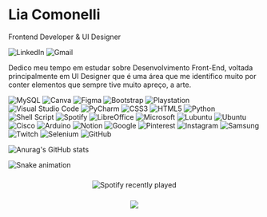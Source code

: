 <h1>Lia Comonelli</h1>
Frontend Developer & UI Designer

![LinkedIn](https://img.shields.io/badge/Lia_Comonelli-986DFF?style=flat-square&logo=linkedin&logoColor=white&link=www.linkedin.com/in/lia-comonelli-b90525207)
![Gmail](https://img.shields.io/badge/ldsacomonelli@gmail.com-986DFF?style=flat-square&logo=gmail&logoColor=white&link=mailto:ldsacomonelli@gmail.com)

Dedico meu tempo em estudar sobre Desenvolvimento Front-End, voltada principalmente em UI Designer que é uma área que me identifico muito por conter elementos que sempre tive muito apreço, a arte.

![MySQL](https://img.shields.io/badge/mysql-986DFF.svg?style=for-the-badge&logo=mysql&logoColor=white)
![Canva](https://img.shields.io/badge/Canva-986DFF.svg?style=for-the-badge&logo=Canva&logoColor=white)
![Figma](https://img.shields.io/badge/figma-986DFF.svg?style=for-the-badge&logo=figma&logoColor=white)
![Bootstrap](https://img.shields.io/badge/bootstrap-986DFF.svg?style=for-the-badge&logo=bootstrap&logoColor=white)
![Playstation](https://img.shields.io/badge/Playstation-986DFF?style=for-the-badge&logo=playstation&logoColor=white)
![Visual Studio Code](https://img.shields.io/badge/Visual%20Studio%20Code-986DFF.svg?style=for-the-badge&logo=visual-studio-code&logoColor=white)
![PyCharm](https://img.shields.io/badge/pycharm-143?style=for-the-badge&logo=pycharm&logoColor=white&color=986DFF&labelColor=986DFF)
![CSS3](https://img.shields.io/badge/css-986DFF.svg?style=for-the-badge&logo=css3&logoColor=white)
![HTML5](https://img.shields.io/badge/html-986DFF.svg?style=for-the-badge&logo=html5&logoColor=white)
![Python](https://img.shields.io/badge/python-986DFF?style=for-the-badge&logo=python&logoColor=white)
![Shell Script](https://img.shields.io/badge/shell_script-986DFF.svg?style=for-the-badge&logo=gnu-bash&logoColor=white)
![Spotify](https://img.shields.io/badge/Spotify-986DFF?style=for-the-badge&logo=spotify&logoColor=white)
![LibreOffice](https://img.shields.io/badge/LibreOffice-986DFF?style=for-the-badge&logo=LibreOffice&logoColor=white)
![Microsoft](https://img.shields.io/badge/Microsoft-986DFF?style=for-the-badge&logo=microsoft&logoColor=white)
![Lubuntu](https://img.shields.io/badge/-Lubuntu-986DFF?style=for-the-badge&logo=lubuntu&logoColor=white)
![Ubuntu](https://img.shields.io/badge/Ubuntu-986DFF?style=for-the-badge&logo=ubuntu&logoColor=white)
![Cisco](https://img.shields.io/badge/cisco-986DFF.svg?style=for-the-badge&logo=cisco&logoColor=white)
![Arduino](https://img.shields.io/badge/-Arduino-986DFF?style=for-the-badge&logo=Arduino&logoColor=white)
![Notion](https://img.shields.io/badge/Notion-986DFF.svg?style=for-the-badge&logo=notion&logoColor=white)
![Google](https://img.shields.io/badge/google-986DFF?style=for-the-badge&logo=google&logoColor=white)
![Pinterest](https://img.shields.io/badge/Pinterest-986DFF.svg?style=for-the-badge&logo=Pinterest&logoColor=white)
![Instagram](https://img.shields.io/badge/Instagram-986DFF.svg?style=for-the-badge&logo=Instagram&logoColor=white)
![Samsung](https://img.shields.io/badge/Samsung-986DFF.svg?style=for-the-badge&logo=samsung&logoColor=white)
![Twitch](https://img.shields.io/badge/Twitch-986DFF?style=for-the-badge&logo=twitch&logoColor=white)
![Selenium](https://img.shields.io/badge/-selenium-986DFF?style=for-the-badge&logo=selenium&logoColor=white)
![GitHub](https://img.shields.io/badge/github-986DFF.svg?style=for-the-badge&logo=github&logoColor=white)




![Anurag's GitHub stats](https://github-readme-stats.vercel.app/api?username=anuraghazra&show_icons=true&theme=radical)


<img src="https://raw.githubusercontent.com/Lia-Comonelli/Lia-Comonelli/output/snake.svg" alt="Snake animation" />

###

<div align="center">
  <img src="https://spotify-recently-played-readme.vercel.app/api?count=0&unique=true" alt="Spotify recently played"  />
</div>

###

<div align="center">
  <img src="https://visitor-badge.laobi.icu/badge?page_id=Lia-Comonelli.Lia-Comonelli&right_color=mediumpurple"  />
</div>

###
